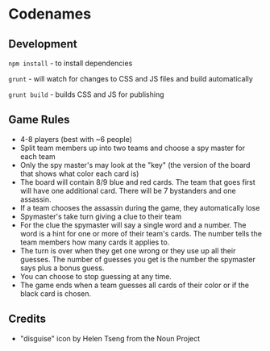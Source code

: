 # Codenames

## Development

`npm install` - to install dependencies

`grunt` - will watch for changes to CSS and JS files and build automatically

`grunt build` - builds CSS and JS for publishing

## Game Rules

- 4-8 players (best with ~6 people)
- Split team members up into two teams and choose a spy master for each team
- Only the spy master's may look at the "key" (the version of the board that shows what color each card is)
- The board will contain 8/9 blue and red cards. The team that goes first will have one additional card. There will be 7 bystanders and one assassin.
- If a team chooses the assassin during the game, they automatically lose
- Spymaster's take turn giving a clue to their team
- For the clue the spymaster will say a single word and a number. The word is a hint for one or more of their team's cards. The number tells the team members how many cards it applies to.
- The turn is over when they get one wrong or they use up all their guesses. The number of guesses you get is the number the spymaster says plus a bonus guess.
- You can choose to stop guessing at any time.
- The game ends when a team guesses all cards of their color or if the black card is chosen.

## Credits

- "disguise" icon by Helen Tseng from the Noun Project
